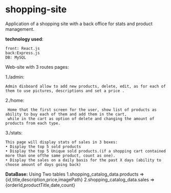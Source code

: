# shopping-site
Application of a shopping site with a back office for stats and product management.

**technology used**:

    front: React.js
    back:Express.js
    DB: MySQL 

Web-site with 3 routes pages:


1./admin: 
    
    Admin disboard allow to add new products, delete, edit, as for each of them to use pictures, descriptions and set a price .
   
2./home:

     Home that the first screen for the user, show list of products as ability to buy each of them and add them in the cart,
     while in the cart as option of delete and changing the amount of products from each type.
  
  3./stats:
  
    This page will display stats of sales in 3 boxes:
    • Display the top 5 sold products
    • Display the top 5 Unique sold products.(if a shopping cart contained more than one ofthe same product, count as one).
    • Display the sales on a daily basis for the past X days (ability to choose amount of days going back) 
    
    
  **DataBase:**
  Using Two tables 
    1.shopping_catalog_data.products => {id,title,description,price,imagePath}
    2.shopping_catalog_data.sales => {orderId,productTitle,date,count}
    
